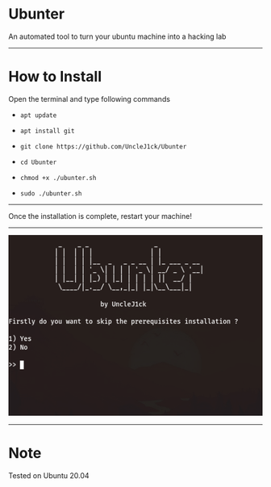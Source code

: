 # Ubunter

An automated tool to turn your ubuntu machine into a hacking lab

---

# How to Install

Open the terminal and type following commands

- `apt update`

- `apt install git`

- `git clone https://github.com/UncleJ1ck/Ubunter`

- `cd Ubunter`

- `chmod +x ./ubunter.sh`

- `sudo ./ubunter.sh`

---

Once the installation is complete, restart your machine!

---

<p align="center">
<img src="https://raw.githubusercontent.com/UncleJ1ck/Ubunter/main/img/ubunter.png">

---

# Note

Tested on Ubuntu 20.04
